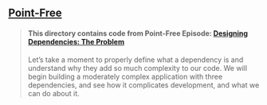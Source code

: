 ## [Point-Free](https://www.pointfree.co)

> #### This directory contains code from Point-Free Episode: [Designing Dependencies: The Problem](https://www.pointfree.co/episodes/ep110-designing-dependencies-the-problem)
>
> Let’s take a moment to properly define what a dependency is and understand why they add so much complexity to our code. We will begin building a moderately complex application with three dependencies, and see how it complicates development, and what we can do about it.
